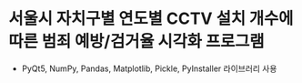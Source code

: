 # 서울시 자치구별 연도별 CCTV 설치 개수에 따른 범죄 예방/검거율 시각화 프로그램
- PyQt5, NumPy, Pandas, Matplotlib, Pickle, PyInstaller 라이브러리 사용
